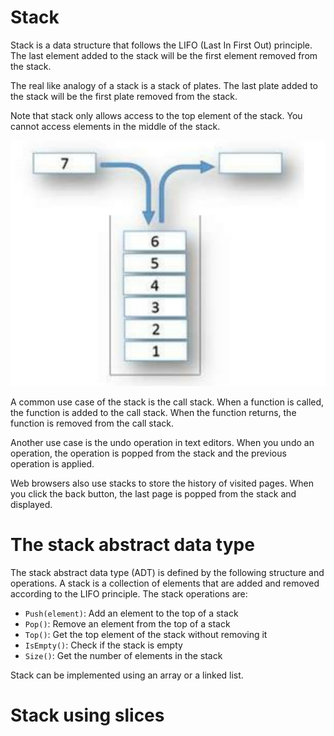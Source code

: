 # Stack

Stack is a data structure that follows the LIFO (Last In First Out) principle. The last element added to the stack will be the first element removed from the stack.

The real like analogy of a stack is a stack of plates. The last plate added to the stack will be the first plate removed from the stack.

Note that stack only allows access to the top element of the stack. You cannot access elements in the middle of the stack.

![Stack](assets/stack.png)

A common use case of the stack is the call stack. When a function is called, the function is added to the call stack. When the function returns, the function is removed from the call stack.

Another use case is the undo operation in text editors. When you undo an operation, the operation is popped from the stack and the previous operation is applied.

Web browsers also use stacks to store the history of visited pages. When you click the back button, the last page is popped from the stack and displayed.

# The stack abstract data type

The stack abstract data type (ADT) is defined by the following structure and operations. A stack is a collection of elements that are added and removed according to the LIFO principle. The stack operations are:

- `Push(element)`: Add an element to the top of a stack
- `Pop()`: Remove an element from the top of a stack
- `Top()`: Get the top element of the stack without removing it
- `IsEmpty()`: Check if the stack is empty
- `Size()`: Get the number of elements in the stack

Stack can be implemented using an array or a linked list.

# Stack using slices

```go
